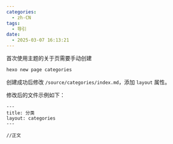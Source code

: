 ```yaml
---
categories:
  - zh-CN
tags:
  - 导引
date:
  - 2025-03-07 16:13:21
---
```


首次使用主题的关于页需要手动创建

``` bash
hexo new page categories
```
创建成功后修改 `/source/categories/index.md`，添加 `layout` 属性。

修改后的文件示例如下：

```
---
title: 分类
layout: categories
---

//正文
```